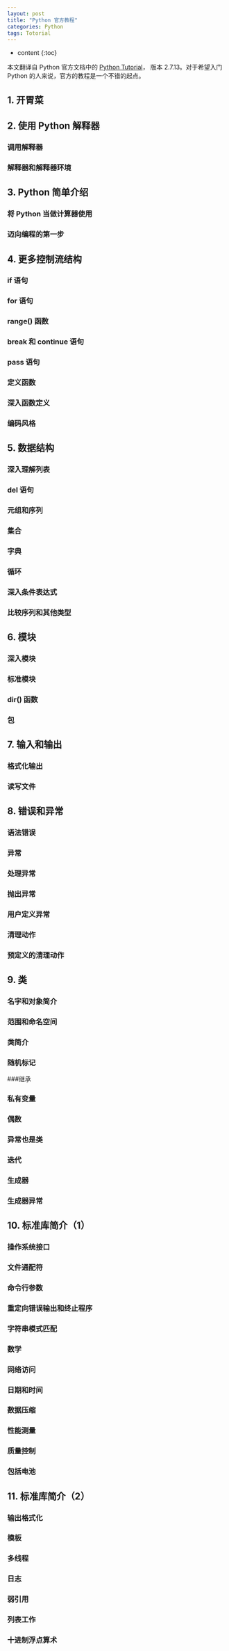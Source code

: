 ```yaml
---
layout: post
title: "Python 官方教程"
categories: Python
tags: Totorial
---
```


* content
{:toc}

本文翻译自 Python 官方文档中的 [Python Tutorial](https://docs.python.org/2.7/tutorial/index.html)，
版本 2.7.13。对于希望入门 Python 的人来说，官方的教程是一个不错的起点。



## 1. 开胃菜

## 2. 使用 Python 解释器

### 调用解释器
### 解释器和解释器环境

## 3. Python 简单介绍

### 将 Python 当做计算器使用
### 迈向编程的第一步
 
## 4. 更多控制流结构

### if 语句
### for 语句
### range() 函数
### break 和 continue 语句
### pass 语句
### 定义函数
### 深入函数定义
### 编码风格

## 5. 数据结构

### 深入理解列表
### del 语句
### 元组和序列
### 集合
### 字典
### 循环
### 深入条件表达式
### 比较序列和其他类型

## 6. 模块

### 深入模块
### 标准模块
### dir() 函数
### 包

## 7. 输入和输出

### 格式化输出
### 读写文件

## 8. 错误和异常

### 语法错误
### 异常
### 处理异常
### 抛出异常
### 用户定义异常
### 清理动作
### 预定义的清理动作

## 9. 类

### 名字和对象简介
### 范围和命名空间
### 类简介
### 随机标记
###继承
### 私有变量
### 偶数
### 异常也是类
### 迭代
### 生成器
### 生成器异常

## 10. 标准库简介（1）

### 操作系统接口
### 文件通配符
### 命令行参数
### 重定向错误输出和终止程序
### 字符串模式匹配
### 数学
### 网络访问
### 日期和时间
### 数据压缩
### 性能测量
### 质量控制
### 包括电池

## 11. 标准库简介（2）

### 输出格式化
### 模板
### 多线程
### 日志
### 弱引用
### 列表工作
### 十进制浮点算术